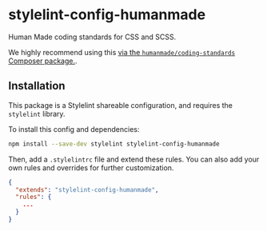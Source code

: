 # stylelint-config-humanmade

Human Made coding standards for CSS and SCSS.

We highly recommend using this [via the `humanmade/coding-standards` Composer package.](https://github.com/humanmade/coding-standards).

## Installation

This package is a Stylelint shareable configuration, and requires the `stylelint` library.

To install this config and dependencies:

```bash
npm install --save-dev stylelint stylelint-config-humanmade
```

Then, add a `.stylelintrc` file and extend these rules. You can also add your own rules and overrides for further customization.

```json
{
  "extends": "stylelint-config-humanmade",
  "rules": {
    ...
  }
}
```
